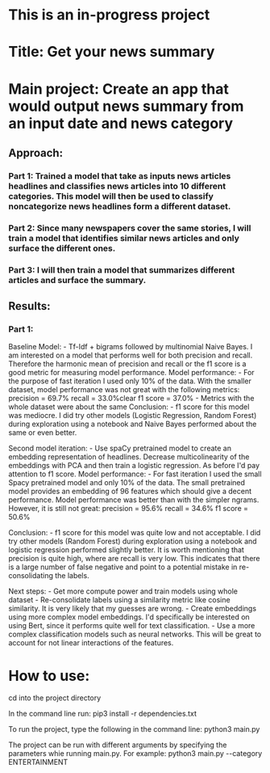 # This is an in-progress project
# Title: Get your news summary

# Main project: Create an app that would output news summary from an input date and news category
## Approach:

### Part 1: Trained a model that take as inputs news articles headlines and classifies news articles into 10 different categories. This model will then be used to classify noncategorize news headlines form a different dataset.

### Part 2: Since many newspapers cover the same stories, I will train a model that identifies similar news articles and only surface the different ones.

### Part 3: I will then train a model that summarizes different articles and surface the summary.

## Results:
### Part 1:
Baseline Model:
    - Tf-Idf + bigrams followed by multinomial Naive Bayes. I am interested on a model that performs well for both precision and recall. Therefore the harmonic mean of precision and recall or the f1 score is a good metric for measuring model performance.
Model performance:
    - For the purpose of fast iteration I used only 10% of the data. With the smaller dataset, model performance was not great with the following metrics:
        precision = 69.7%
        recall = 33.0%clear
        f1 score = 37.0%
    - Metrics with the whole dataset were about the same
Conclusion:
    - f1 score for this model was mediocre. I did try other models (Logistic Regression, Random Forest) during exploration using a notebook and Naive Bayes performed about the same or even better.

Second model iteration:
    - Use spaCy pretrained model to create an embedding representation of headlines. Decrease multicolinearity of the embeddings with PCA and then train a logistic regression. As before I'd pay attention to f1 score.
Model performance:
    - For fast iteration I used the small Spacy pretrained model and only 10% of the data. The small pretrained model provides an embedding of 96 features which should give a decent performance. Model performance was better than with the simpler ngrams. However, it is still not great:
        precision = 95.6%
        recall = 34.6%
        f1 score = 50.6%

Conclusion:
    - f1 score for this model was quite low and not acceptable. I did try other models (Random Forest) during exploration using a notebook and logistic regression performed slightly better. It is worth mentioning that precision is quite high, where are recall is very low. This indicates that there is a large number of false negative and point to a potential mistake in re-consolidating the labels.

Next steps:
    - Get more compute power and train models using whole dataset
    - Re-consolidate labels using a similarity metric like cosine similarity. It is very likely that my guesses are wrong.
    - Create embeddings using more complex model embeddings. I'd specifically be interested on using Bert, since it performs quite well for text classification.
    - Use a more complex classification models such as neural networks. This will be great to account for not linear interactions of the features.

# How to use:

cd into the project directory

In the command line run: 
    pip3 install -r dependencies.txt

To run the project, type the following in the command line:
    python3 main.py

The project can be run with different arguments by specifying the parameters whie running main.py. For example:
    python3 main.py --category ENTERTAINMENT
